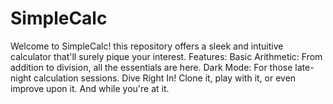 # SimpleCalc
Welcome to SimpleCalc! this repository offers a sleek and intuitive calculator that'll surely pique your interest.  Features: Basic Arithmetic: From addition to division, all the essentials are here. Dark Mode: For those late-night calculation sessions. Dive Right In! Clone it, play with it, or even improve upon it. And while you're at it.

